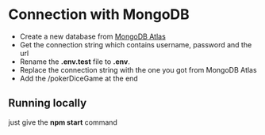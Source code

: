 # Connection with MongoDB

- Create a new database from [MongoDB Atlas](https://cloud.mongodb.com)
- Get the connection string which contains username, password and the url
- Rename the **.env.test** file to **.env**.
- Replace the connection string with the one you got from MongoDB Atlas
- Add the /pokerDiceGame at the end

## Running locally

just give the **npm start** command


